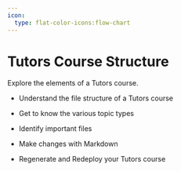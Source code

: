 ```yaml
---
icon:
  type: flat-color-icons:flow-chart
---
```


# Tutors Course Structure

Explore the elements of a Tutors course.

- Understand the file structure of a Tutors course


- Get to know the various topic types


- Identify important files


- Make changes with Markdown


- Regenerate and Redeploy your Tutors course